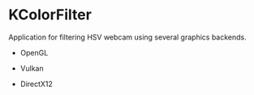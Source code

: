 # KColorFilter

Application for filtering HSV webcam using several graphics backends.

- OpenGL

- Vulkan

- DirectX12
